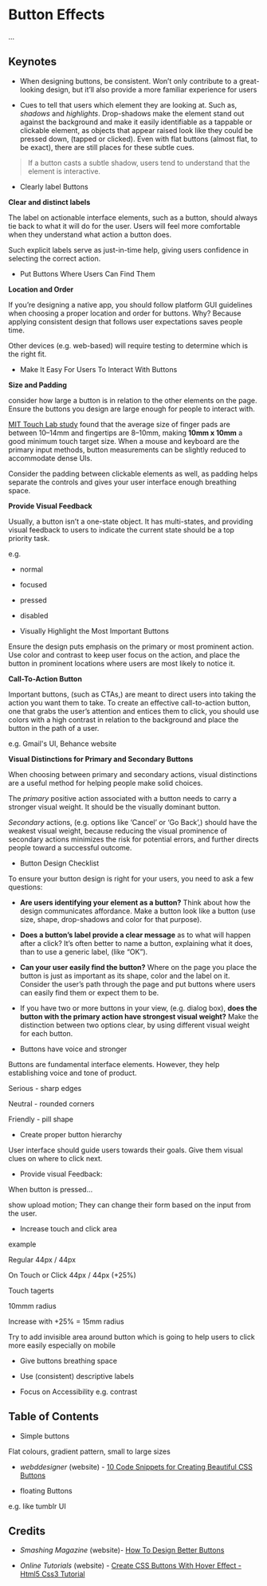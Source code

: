 # Button Effects

...

## Keynotes

+ When designing buttons, be consistent. Won’t only contribute to a great-looking design, but it’ll also provide a more familiar experience for users

+ Cues to tell that users which element they are looking at. Such as, _shadows_ and _highlights_. Drop-shadows make the element stand out against the background and make it easily identifiable as a tappable or clickable element, as objects that appear raised look like they could be pressed down, (tapped or clicked). Even with flat buttons (almost flat, to be exact), there are still places for these subtle cues.

> If a button casts a subtle shadow, users tend to understand that the element is interactive.

+ Clearly label Buttons

**Clear and distinct labels**

The label on actionable interface elements, such as a button, should always tie back to what it will do for the user. Users will feel more comfortable when they understand what action a button does.

Such explicit labels serve as just-in-time help, giving users confidence in selecting the correct action.

+ Put Buttons Where Users Can Find Them

**Location and Order**

If you’re designing a native app, you should follow platform GUI guidelines when choosing a proper location and order for buttons. Why? Because applying consistent design that follows user expectations saves people time.

Other devices (e.g. web-based) will require testing to determine which is the right fit.

+ Make It Easy For Users To Interact With Buttons

**Size and Padding**

consider how large a button is in relation to the other elements on the page. Ensure the buttons you design are large enough for people to interact with.

[MIT Touch Lab study](http://touchlab.mit.edu/publications/2003_009.pdf)  found that the average size of finger pads are between 10–14mm and fingertips are 8–10mm, making **10mm x 10mm** a good minimum touch target size. When a mouse and keyboard are the primary input methods, button measurements can be slightly reduced to accommodate dense UIs.

Consider the padding between clickable elements as well, as padding helps separate the controls and gives your user interface enough breathing space.

**Provide Visual Feedback**

Usually, a button isn’t a one-state object. It has multi-states, and providing visual feedback to users to indicate the current state should be a top priority task.

e.g.

- normal

- focused

- pressed

- disabled

+ Visually Highlight the Most Important Buttons

Ensure the design puts emphasis on the primary or most prominent action. Use color and contrast to keep user focus on the action, and place the button in prominent locations where users are most likely to notice it.

**Call-To-Action Button**

Important buttons, (such as CTAs,) are meant to direct users into taking the action you want them to take. To create an effective call-to-action button, one that grabs the user’s attention and entices them to click, you should use colors with a high contrast in relation to the background and place the button in the path of a user.

e.g. Gmail's UI, Behance website

**Visual Distinctions for Primary and Secondary Buttons**

When choosing between primary and secondary actions, visual distinctions are a useful method for helping people make solid choices.

The _primary_ positive action associated with a button needs to carry a stronger visual weight. It should be the visually dominant button.

_Secondary_ actions, (e.g. options like ‘Cancel’ or ‘Go Back’,) should have the weakest visual weight, because reducing the visual prominence of secondary actions minimizes the risk for potential errors, and further directs people toward a successful outcome.

+ Button Design Checklist

To ensure your button design is right for your users, you need to ask a few questions:

- **Are users identifying your element as a button?** Think about how the design communicates affordance. Make a button look like a button (use size, shape, drop-shadows and color for that purpose).

- **Does a button’s label provide a clear message** as to what will happen after a click? It’s often better to name a button, explaining what it does, than to use a generic label, (like “OK”).

- **Can your user easily find the button?** Where on the page you place the button is just as important as its shape, color and the label on it. Consider the user’s path through the page and put buttons where users can easily find them or expect them to be.

- If you have two or more buttons in your view, (e.g. dialog box), **does the button with the primary action have strongest visual weight?** Make the distinction between two options clear, by using different visual weight for each button.

+ Buttons have voice and stronger

Buttons are fundamental interface elements. However, they help establishing voice and tone of product.

Serious - sharp edges

Neutral - rounded corners

Friendly - pill shape

+ Create proper button hierarchy

User interface should guide users towards their goals. Give them visual clues on where to click next.

+ Provide visual Feedback:

When button is pressed...

show upload motion; They can change their form based on the input from the user.

+ Increase touch and click area

example

Regular 44px / 44px

On Touch or Click 44px / 44px (+25%)

Touch tagerts

10mmm radius

Increase with +25% = 15mm radius

Try to add invisible area around button which is going to help users to click more easily especially on mobile

+ Give buttons breathing space

+ Use (consistent) descriptive labels

+ Focus on Accessibility e.g. contrast







## Table of Contents

* Simple buttons

Flat colours, gradient pattern, small to large sizes

- _webddesigner_ (website) - [10 Code Snippets for Creating Beautiful CSS Buttons](https://1stwebdesigner.com/free-code-snippets-css-buttons/)

* floating Buttons

e.g. like tumblr UI

## Credits

- _Smashing Magazine_ (website)- [How To Design Better Buttons](https://www.smashingmagazine.com/2016/11/a-quick-guide-for-designing-better-buttons/)

- _Online Tutorials_ (website) - [Create CSS Buttons With Hover Effect - Html5 Css3 Tutorial](https://youtu.be/Egh6w9rH4II)
